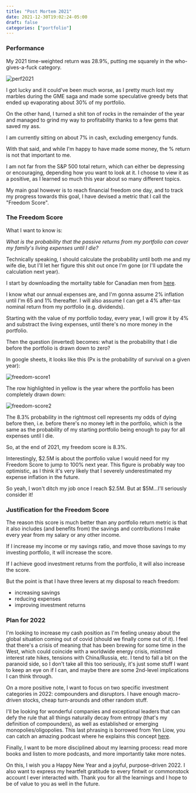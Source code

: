 ```yaml
---
title: "Post Mortem 2021"
date: 2021-12-30T19:02:24-05:00
draft: false
categories: ["portfolio"]
---
```


### Performance

My 2021 time-weighted return was 28.9%, putting me squarely in the who-gives-a-fuck category.

![perf2021](/images/perf2021.png)

I got lucky and it could've been much worse, as I pretty much lost my marbles during the GME saga and made some speculative greedy bets that ended up evaporating about 30% of my portfolio.

On the other hand, I turned a shit ton of rocks in the remainder of the year and managed to grind my way to profitability thanks to a few gems that saved my ass.

I am currently sitting on about 7% in cash, excluding emergency funds.

With that said, and while I'm happy to have made some money, the % return is not that important to me. 

I am not far from the S&P 500 total return, which can either be depressing or encouraging, depending how you want to look at it. I choose to view it as a positive, as I learned so much this year about so many different topics. 

My main goal however is to reach financial freedom one day, and to track my progress towards this goal, I have devised a metric that I call the "Freedom Score".

### The Freedom Score

What I want to know is:

_What is the probability that the passive returns from my portfolio can cover my family's living expenses until I die?_

Technically speaking, I should calculate the probability until both me and my wife die, but I'll let her figure this shit out once I'm gone (or I'll update the calculation next year).

I start by downloading the mortality table for Canadian men from [here](https://www150.statcan.gc.ca/n1/pub/84-537-x/2020001/xls/2017-2019_Tbl-eng.xlsx).

I know what our annual expenses are, and I'm gonna assume 2% inflation until I'm 65 and 1% thereafter. I will also assume I can get a 4% after-tax nominal return from my portfolio (e.g. dividends).

Starting with the value of my portfolio today, every year, I will grow it by 4% and substract the living expenses, until there's no more money in the portfolio.

Then the question (inverted) becomes: what is the probability that I die before the portfolio is drawn down to zero?

In google sheets, it looks like this (Px is the probability of survival on a given year):

![freedom-score1](/images/freedom-score-1.png)

The row highlighted in yellow is the year where the portfolio has been completely drawn down:

![freedom-score2](/images/freedom-score-2.png)

The 8.3% probability in the rightmost cell represents my odds of dying before then, i.e. before there's no money left in the portfolio, which is the same as the probability of my starting portfolio being enough to pay for all expenses until I die.

So, at the end of 2021, my freedom score is 8.3%.

Interestingly, $2.5M is about the portfolio value I would need for my Freedom Score to jump to 100% next year. This figure is probably way too optimistic, as I think it's very likely that I severely underestimated my expense inflation in the future.

So yeah, I won't ditch my job once I reach $2.5M. But at $5M...I'll seriously consider it!

### Justification for the Freedom Score

The reason this score is much better than any portfolio return metric is that it also includes (and benefits from) the savings and contributions I make every year from my salary or any other income.

If I increase my income or my savings ratio, and move those savings to my investing portfolio, it will increase the score.

If I achieve good investment returns from the portfolio, it will also increase the score. 

But the point is that I have three levers at my disposal to reach freedom:

- increasing savings
- reducing expenses
- improving investment returns

### Plan for 2022

I'm looking to increase my cash position as I'm feeling uneasy about the global situation coming out of covid (should we finally come out of it). I feel that there's a crisis of meaning that has been brewing for some time in the West, which could coincide with a worldwide energy crisis, mistimed interest rate hikes, tensions with China/Russia, etc. I tend to fall a bit on the paranoid side, so I don't take all this too seriously, it's just some stuff I want to keep an eye on if I can, and maybe there are some 2nd-level implications I can think through.

On a more positive note, I want to focus on two specific investment categories in 2022: compounders and disruptors. I have enough macro-driven stocks, cheap turn-arounds and other random stuff.

I'll be looking for wonderful companies and exceptional leaders that can defy the rule that all things naturally decay from entropy (that's my definition of compounders), as well as established or emerging monopolies/oligopolies. This last phrasing is borrowed from Yen Liow, you can catch an amazing podcast where he explains this concept [here](https://www.youtube.com/watch?v=Ei03z7-aIJg).

Finally, I want to be more disciplined about my learning process: read more books and listen to more podcasts, and more importantly take more notes.

On this, I wish you a Happy New Year and a joyful, purpose-driven 2022. I also want to express my heartfelt gratitude to every fintwit or commonstock account I ever interacted with. Thank you for all the learnings and I hope to be of value to you as well in the future.